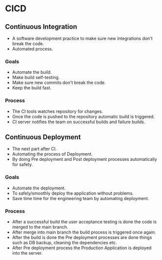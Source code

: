 # CICD

## Continuous Integration

* A software development practice to make sure new integrations don't break the code.
* Automated process.

### Goals

* Automate the build.
* Make build self-testing.
* Make sure new commits don't break the code.
* Keep the build fast.

### Process

* The CI tools watches repository for changes.
* Once the code is pushed to the repository automatic build is triggered.
* CI server notifies the team on successful builds and failure builds.

## Continuous Deployment

* The next part after CI.
* Automating the process of Deployment.
* By doing Pre deployment and Post deployment processes automatically for safety.

### Goals

* Automate the deployment.
* To safely/smoothly deploy the application without problems.
* Save time time for the engineering team by automating deployment.

### Process

* After a successful build the user acceptance testing is done the code is merged to the main branch.
* After merge into main branch the build process is triggered once again.
* After the build is done the Pre deployment processes are done things such as DB backup, cleaning the dependencies etc.
* After Pre deployment process the Production Application is deployed into the server.
